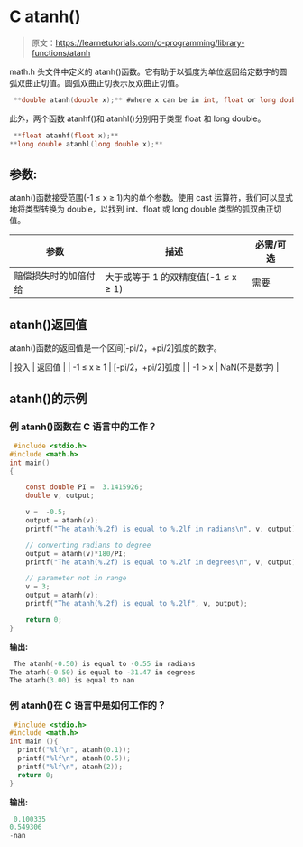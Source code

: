 # C atanh()

> 原文：<https://learnetutorials.com/c-programming/library-functions/atanh>

math.h 头文件中定义的 atanh()函数。它有助于以弧度为单位返回给定数字的圆弧双曲正切值。圆弧双曲正切表示反双曲正切值。

```c
 **double atanh(double x);** #where x can be in int, float or long double 

```

此外，两个函数 atanhf()和 atanhl()分别用于类型 float 和 long double。

```c
 **float atanhf(float x);** 
**long double atanhl(long double x);** 

```

## 参数:

atanh()函数接受范围(-1 ≤ x ≥ 1)内的单个参数。使用 cast 运算符，我们可以显式地将类型转换为 double，以找到 int、float 或 long double 类型的弧双曲正切值。

| 参数 | 描述 | 必需/可选 |
| --- | --- | --- |
| 赔偿损失时的加倍付给 | 大于或等于 1 的双精度值(-1 ≤ x ≥ 1) | 需要 |

## atanh()返回值

atanh()函数的返回值是一个区间[-pi/2，+pi/2]弧度的数字。

| 投入 | 返回值 |
| -1 ≤ x ≥ 1 | [-pi/2，+pi/2]弧度 |
| -1 > x | NaN(不是数字) |

## atanh()的示例

### 例 atanh()函数在 C 语言中的工作？

```c
 #include <stdio.h>
#include <math.h>
int main()
{

    const double PI =  3.1415926;
    double v, output;

    v =  -0.5;
    output = atanh(v);
    printf("The atanh(%.2f) is equal to %.2lf in radians\n", v, output);

    // converting radians to degree
    output = atanh(v)*180/PI;
    printf("The atanh(%.2f) is equal to %.2lf in degrees\n", v, output);

    // parameter not in range
    v = 3;
    output = atanh(v);
    printf("The atanh(%.2f) is equal to %.2lf", v, output);

    return 0;
} 

```

**输出:**

```c
 The atanh(-0.50) is equal to -0.55 in radians
The atanh(-0.50) is equal to -31.47 in degrees
The atanh(3.00) is equal to nan 
```

### 例 atanh()在 C 语言中是如何工作的？

```c
 #include <stdio.h>
#include <math.h>
int main (){
  printf("%lf\n", atanh(0.1));
  printf("%lf\n", atanh(0.5));
  printf("%lf\n", atanh(2));
  return 0;
} 

```

**输出:**

```c
 0.100335
0.549306
-nan 
```